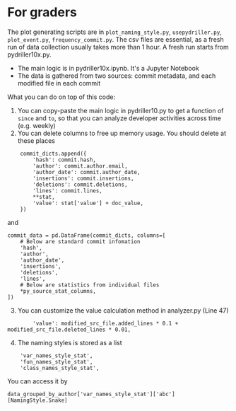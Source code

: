 # For graders
The plot generating scripts are in `plot_naming_style.py`, `usepydriller.py`, `plot_event.py`, `frequency_commit.py`. The csv files are essential, as a fresh run of data collection usually takes more than 1 hour. A fresh run starts from pydriller10x.py.



- The main logic is in pydriller10x.ipynb. It's a Jupyter Notebook
- The data is gathered from two sources: commit metadata, and each modified file in each commit



What you can do on top of this code:
1. You can copy-paste the main logic in pydriller10.py to get a function of `since` and `to`, so that you can analyze developer activities across time (e.g. weekly)
2. You can delete columns to free up memory usage. You should delete at these places
```
    commit_dicts.append({
        'hash': commit.hash,
        'author': commit.author.email,
        'author_date': commit.author_date,
        'insertions': commit.insertions,
        'deletions': commit.deletions,
        'lines': commit.lines,
        **stat,
        'value': stat['value'] + doc_value,
    })
```
and
```
commit_data = pd.DataFrame(commit_dicts, columns=[
    # Below are standard commit infomation
    'hash',
    'author',
    'author_date',
    'insertions',
    'deletions',
    'lines',
    # Below are statistics from individual files
    *py_source_stat_columns,
])
```
3. You can customize the value calculation method in analyzer.py (Line 47)
```
        'value': modified_src_file.added_lines * 0.1 + modified_src_file.deleted_lines * 0.01,
```
4. The naming styles is stored as a list
```
    'var_names_style_stat',
    'fun_names_style_stat',
    'class_names_style_stat',
```
You can access it by 
```
data_grouped_by_author['var_names_style_stat']['abc'][NamingStyle.Snake]
```